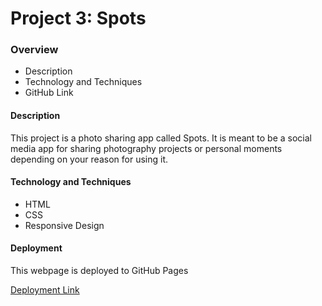 # Project 3: Spots

### Overview

- Description
- Technology and Techniques
- GitHub Link

#### Description

This project is a photo sharing app called Spots. It is meant to be a social media app for sharing photography projects or personal moments depending on your reason for using it.

#### Technology and Techniques

- HTML
- CSS
- Responsive Design

#### Deployment

This webpage is deployed to GitHub Pages

[Deployment Link](https://an0r4ck.github.io/se_project_spots/)
